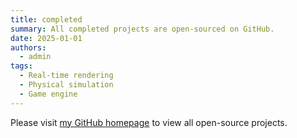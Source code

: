 ```yaml
---
title: completed
summary: All completed projects are open-sourced on GitHub.
date: 2025-01-01
authors:
  - admin
tags:
  - Real-time rendering
  - Physical simulation
  - Game engine
---
```


Please visit [my GitHub homepage](https://github.com/liamhauw) to view all open-source projects.